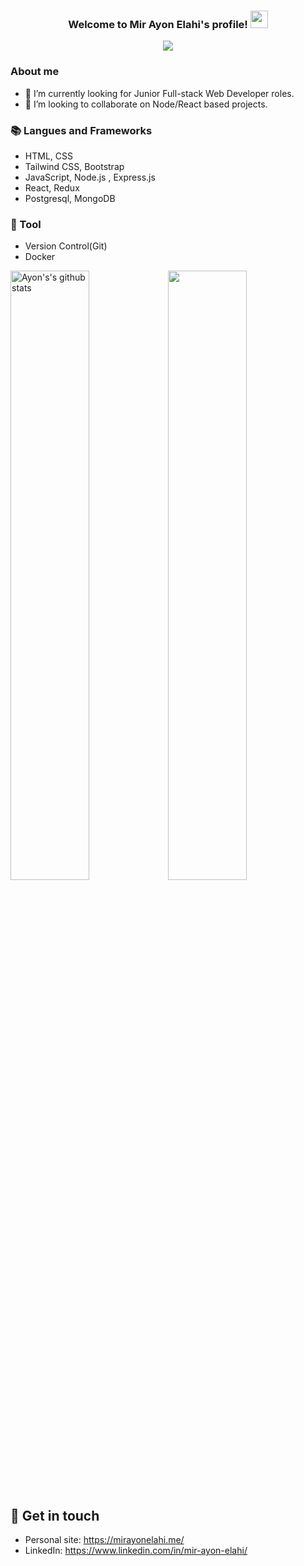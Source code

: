 <h3 align="center">
  Welcome to Mir Ayon Elahi's profile!
  <img src="https://media.giphy.com/media/hvRJCLFzcasrR4ia7z/giphy.gif" width="28">
</h3>

<!-- Typing SVG by DenverCoder1 - https://github.com/DenverCoder1/readme-typing-svg -->
<p align="center">
  <a href="https://github.com/DenverCoder1/readme-typing-svg"><img src="https://readme-typing-svg.herokuapp.com/?lines=Full-stack%20web%20developer;Always%20learning%20new%20things&font=Fira%20Code&center=true&width=440&height=45&color=f75c7e&vCenter=true&size=22"></a>
</p>

### About me
- 🔭 I’m currently looking for Junior Full-stack Web Developer roles.
- 👯 I’m looking to collaborate on Node/React based projects.

### 📚 Langues and Frameworks
- HTML, CSS
- Tailwind CSS, Bootstrap
- JavaScript, Node.js , Express.js
- React, Redux
- Postgresql, MongoDB

### 🔧 Tool
- Version Control(Git)
- Docker

<img src="https://github-readme-stats.vercel.app/api?username=mirayonelahi&count_private=true&&show_icons=true&count_private=true" alt="Ayon's's github stats" width="50%" /><img src="https://github-readme-streak-stats.herokuapp.com/?user=mirayonelahi&theme=dark" width="50%" />
  
## 🔗 Get in touch
- Personal site: https://mirayonelahi.me/
- LinkedIn: https://www.linkedin.com/in/mir-ayon-elahi/
